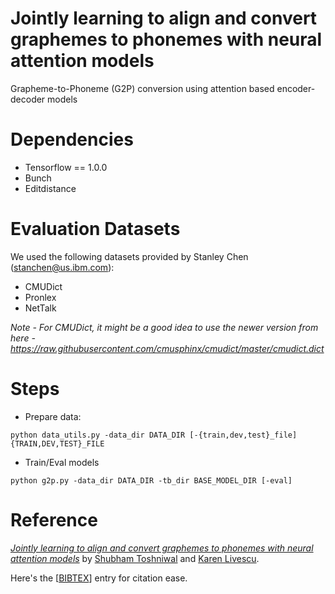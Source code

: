 # Jointly learning to align and convert graphemes to phonemes with neural attention models 
Grapheme-to-Phoneme (G2P) conversion using attention based encoder-decoder models

# Dependencies
* Tensorflow == 1.0.0
* Bunch
* Editdistance

# Evaluation Datasets
We used the following datasets provided by Stanley Chen (stanchen@us.ibm.com):
* CMUDict 
* Pronlex
* NetTalk

*Note - For CMUDict, it might be a good idea to use the newer version from here - https://raw.githubusercontent.com/cmusphinx/cmudict/master/cmudict.dict*

# Steps
* Prepare data:
```
python data_utils.py -data_dir DATA_DIR [-{train,dev,test}_file] {TRAIN,DEV,TEST}_FILE
```
* Train/Eval models
```
python g2p.py -data_dir DATA_DIR -tb_dir BASE_MODEL_DIR [-eval]
```

# Reference
[*Jointly learning to align and convert graphemes to phonemes with neural attention models*](https://arxiv.org/pdf/1610.06540v1.pdf) by [Shubham Toshniwal](https://ttic.uchicago.edu/~shtoshni/) and [Karen Livescu](https://ttic.uchicago.edu/~klivescu/).

Here's the [[BIBTEX](https://ttic.uchicago.edu/~shtoshni/papers/g2p_slt.bib)] entry for citation ease. 
